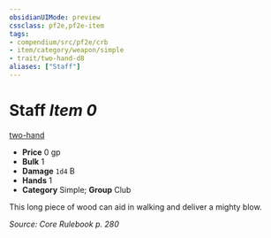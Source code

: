 ```yaml
---
obsidianUIMode: preview
cssclass: pf2e,pf2e-item
tags:
- compendium/src/pf2e/crb
- item/category/weapon/simple
- trait/two-hand-d8
aliases: ["Staff"]
---
```

# Staff *Item 0*  
[two-hand <d8>](../../../Rules/traits/two-hand.md)  

- **Price** 0 gp
- **Bulk** 1
- **Damage** `1d4` B
- **Hands** 1
- **Category** Simple; **Group** Club 

This long piece of wood can aid in walking and deliver a mighty blow.

*Source: Core Rulebook p. 280*